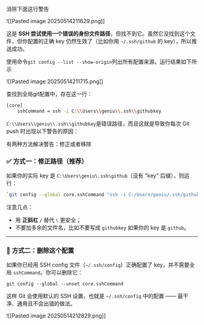 消除下面这行警告

![[Pasted image 20250514211629.png]]

这是 **SSH 尝试使用一个错误的身份文件路径**，但找不到它。虽然它没找到这个文件，但你配置的正确 key 仍然生效了（比如你用 `~/.ssh/github` 的 key），所以推送成功。

使用命令`git config --list --show-origin`列出所有配置来源。运行结果如下所示

![[Pasted image 20250514211715.png]]

查找到全局git配置中，存在这一行：
```bash
[core]
    sshCommand = ssh -i C:\\Users\\geniu\\.ssh\\githubkey

```

`C:\\Users\\geniu\\.ssh\\githubkey`是错误路径，而且这就是导致你每次 Git push 时出现以下警告的原因：

有两种方法解决警告：修正或者移除

### ✅ 方式一：**修正路径**（推荐）

如果你的实际 key 是 `C:\Users\geniu\.ssh\github`（没有 "key" 后缀），则运行：

```bash
`git config --global core.sshCommand "ssh -i C:/Users/geniu/.ssh/github"`
```

注意几点：
- 用 **正斜杠 `/`** 替代 `\` 更安全；
- 不要加多余的文件名，比如不要写成 `githubkey` 如果你的 key 是 `github`。
    
---

### 🧹 方式二：**删除这个配置**

如果你已经用 SSH config 文件（`~/.ssh/config`）正确配置了 key，并不需要全局 `sshCommand`。你可以删除它：

`git config --global --unset core.sshCommand`

这样 Git 会使用默认的 SSH 设置，也就是 `~/.ssh/config` 中的配置 —— 最干净、通用且不会出错的做法。

![[Pasted image 20250514212829.png]]
